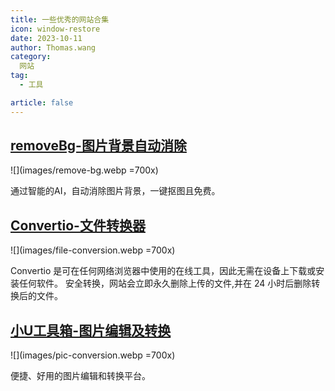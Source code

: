 ```yaml
---
title: 一些优秀的网站合集
icon: window-restore
date: 2023-10-11
author: Thomas.wang
category:
  网站
tag:
  - 工具

article: false
---
```


## [removeBg-图片背景自动消除](https://www.remove.bg/zh/)

![](images/remove-bg.webp =700x)

通过智能的AI，自动消除图片背景，一键抠图且免费。


## [Convertio-文件转换器](https://convertio.co/zh/)

![](images/file-conversion.webp =700x)

Convertio 是可在任何网络浏览器中使用的在线工具，因此无需在设备上下载或安装任何软件。 安全转换，网站会立即永久删除上传的文件,并在 24 小时后删除转换后的文件。


## [小U工具箱-图片编辑及转换](https://34tool.com/)

![](images/pic-conversion.webp =700x)

便捷、好用的图片编辑和转换平台。
